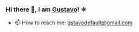 ### Hi there 👋, I am [Gustavo](https://x.com/gstavodefault)! ⚛️

- 📫 How to reach me: gstavodefault@gmail.com
